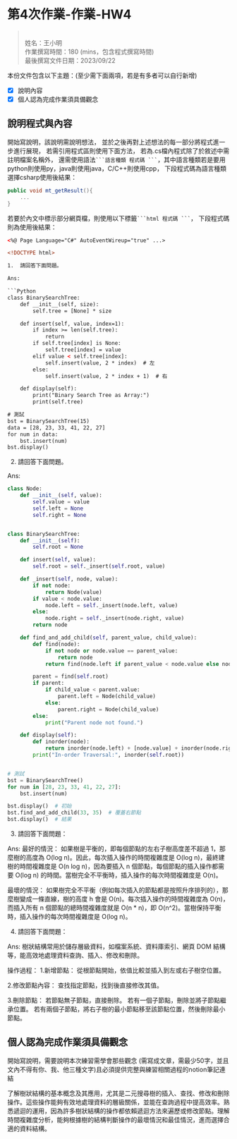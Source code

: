 # 第4次作業-作業-HW4
>
><br />
>姓名：王小明
><br />
>作業撰寫時間：180 (mins，包含程式撰寫時間)
><br />
>最後撰寫文件日期：2023/09/22
>

本份文件包含以下主題：(至少需下面兩項，若是有多者可以自行新增)
- [x] 說明內容
- [x] 個人認為完成作業須具備觀念

## 說明程式與內容

開始寫說明，該說明需說明想法，
並於之後再對上述想法的每一部分將程式進一步進行展現，
若需引用程式區則使用下面方法，
若為.cs檔內程式除了於敘述中需註明檔案名稱外，
還需使用語法` ```語言種類 程式碼 ``` `，其中語言種類若是要用python則使用py，java則使用java，C/C++則使用cpp，
下段程式碼為語言種類選擇csharp使用後結果：

```csharp
public void mt_getResult(){
    ...
}
```

若要於內文中標示部分網頁檔，則使用以下標籤` ```html 程式碼 ``` `，
下段程式碼則為使用後結果：

```html
<%@ Page Language="C#" AutoEventWireup="true" ...>

<!DOCTYPE html>

1.  請回答下面問題。

Ans:

```Python
class BinarySearchTree:
    def __init__(self, size):
        self.tree = [None] * size

    def insert(self, value, index=1):
        if index >= len(self.tree):
            return
        if self.tree[index] is None:
            self.tree[index] = value
        elif value < self.tree[index]:
            self.insert(value, 2 * index)  # 左
        else:
            self.insert(value, 2 * index + 1)  # 右

    def display(self):
        print("Binary Search Tree as Array:")
        print(self.tree)

# 測試
bst = BinarySearchTree(15)
data = [28, 23, 33, 41, 22, 27]
for num in data:
    bst.insert(num)
bst.display()
```



2.  請回答下面問題。


Ans:

```Python
class Node:
    def __init__(self, value):
        self.value = value
        self.left = None
        self.right = None


class BinarySearchTree:
    def __init__(self):
        self.root = None

    def insert(self, value):
        self.root = self._insert(self.root, value)

    def _insert(self, node, value):
        if not node:
            return Node(value)
        if value < node.value:
            node.left = self._insert(node.left, value)
        else:
            node.right = self._insert(node.right, value)
        return node

    def find_and_add_child(self, parent_value, child_value):
        def find(node):
            if not node or node.value == parent_value:
                return node
            return find(node.left if parent_value < node.value else node.right)

        parent = find(self.root)
        if parent:
            if child_value < parent.value:
                parent.left = Node(child_value)
            else:
                parent.right = Node(child_value)
        else:
            print("Parent node not found.")

    def display(self):
        def inorder(node):
            return inorder(node.left) + [node.value] + inorder(node.right) if node else []
        print("In-order Traversal:", inorder(self.root))


# 測試
bst = BinarySearchTree()
for num in [28, 23, 33, 41, 22, 27]:
    bst.insert(num)

bst.display()  # 初始
bst.find_and_add_child(33, 35)  # 覆蓋右節點
bst.display()  # 結果
```

3. 請回答下面問題：

Ans:
最好的情況： 如果樹是平衡的，即每個節點的左右子樹高度差不超過 1，那麼樹的高度為 O(log n)。因此，每次插入操作的時間複雜度是 O(log n)，最終建樹的時間複雜度是 O(n log n)，因為要插入 n 個節點，每個節點的插入操作都需要 O(log n) 的時間。當樹完全不平衡時，插入操作的每次時間複雜度是 O(n)。

最壞的情況： 如果樹完全不平衡（例如每次插入的節點都是按照升序排列的），那麼樹變成一條直線，樹的高度 h 會是 O(n)。每次插入操作的時間複雜度為 O(n)，而插入所有 n 個節點的總時間複雜度就是 O(n * n)，即 O(n^2)。當樹保持平衡時，插入操作的每次時間複雜度是 O(log n)。

4. 請回答下面問題：

Ans:
樹狀結構常用於儲存層級資料，如檔案系統、資料庫索引、網頁 DOM 結構等，能高效地處理資料查詢、插入、修改和刪除。

操作過程：
1.新增節點：
從根節點開始，依值比較並插入到左或右子樹空位置。

2.修改節點內容：
查找指定節點，找到後直接修改其值。

3.刪除節點：
若節點無子節點，直接刪除。
若有一個子節點，刪除並將子節點繼承位置。
若有兩個子節點，將右子樹的最小節點移至該節點位置，然後刪除最小節點。

## 個人認為完成作業須具備觀念

開始寫說明，需要說明本次練習需學會那些觀念 (需寫成文章，需最少50字，並且文內不得有你、我、他三種文字)且必須提供完整與練習相關過程的notion筆記連結

了解樹狀結構的基本概念及其應用，尤其是二元搜尋樹的插入、查找、修改和刪除操作。這些操作能夠有效地處理資料的層級關係，並能在查詢過程中提高效率。熟悉遞迴的運用，因為許多樹狀結構的操作都依賴遞迴方法來遍歷或修改節點。理解時間複雜度分析，能夠根據樹的結構判斷操作的最壞情況和最佳情況，進而選擇合適的資料結構。